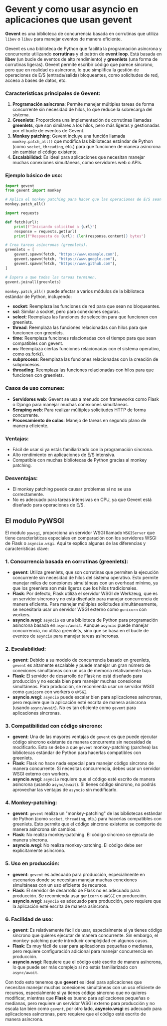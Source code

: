 # Gevent y como usar asyncio en aplicaciones que usan gevent

**Gevent** es una biblioteca de concurrencia basada en corrutinas que utiliza `libev` o `libuv` para manejar eventos de manera eficiente. 

Gevent es una biblioteca de Python que facilita la programación asíncrona y concurrente utilizando **corrutinas** y el patrón de **event loop**. Está basada en **libev** (un bucle de eventos de alto rendimiento) y **greenlets** (una forma de corrutinas ligeras). Gevent permite escribir código que parece síncrono, pero que en realidad es asíncrono, lo que simplifica la gestión de operaciones de E/S (entrada/salida) bloqueantes, como solicitudes de red, acceso a bases de datos, etc.

### Características principales de Gevent:

1. **Programación asíncrona**: Permite manejar múltiples tareas de forma concurrente sin necesidad de hilos, lo que reduce la sobrecarga del sistema.
2. **Greenlets**: Proporciona una implementación de corrutinas llamadas **greenlets**, que son similares a los hilos, pero más ligeras y gestionadas por el bucle de eventos de Gevent.
3. **Monkey patching**: Gevent incluye una función llamada `monkey.patch_all()` que modifica las bibliotecas estándar de Python (como `socket`, `threading`, etc.) para que funcionen de manera asíncrona sin cambiar el código existente.
4. **Escalabilidad**: Es ideal para aplicaciones que necesitan manejar muchas conexiones simultáneas, como servidores web o APIs.

### Ejemplo básico de uso:

```python
import gevent
from gevent import monkey

# Aplica el monkey patching para hacer que las operaciones de E/S sean asíncronas.
monkey.patch_all()

import requests

def fetch(url):
    print(f"Iniciando solicitud a {url}")
    response = requests.get(url)
    print(f"Respuesta de {url}: {len(response.content)} bytes")

# Crea tareas asíncronas (greenlets).
greenlets = [
    gevent.spawn(fetch, "https://www.example.com"),
    gevent.spawn(fetch, "https://www.google.com"),
    gevent.spawn(fetch, "https://www.github.com"),
]

# Espera a que todas las tareas terminen.
gevent.joinall(greenlets)
```

`monkey.patch_all()` puede afectar a varios módulos de la biblioteca estándar de Python, incluyendo:

- **socket**: Reemplaza las funciones de red para que sean no bloqueantes.
- **ssl**: Similar a socket, pero para conexiones seguras.
- **select**: Reemplaza las funciones de selección para que funcionen con greenlets.
- **thread**: Reemplaza las funciones relacionadas con hilos para que funcionen con greenlets.
- **time**: Reemplaza funciones relacionadas con el tiempo para que sean compatibles con gevent.
- **os**: Reemplaza ciertas funciones relacionadas con el sistema operativo, como os.fork().
- **subprocess**: Reemplaza las funciones relacionadas con la creación de subprocesos.
- **threading**: Reemplaza las funciones relacionadas con hilos para que funcionen con greenlets.



### Casos de uso comunes:
- **Servidores web**: Gevent se usa a menudo con frameworks como Flask o Django para manejar muchas conexiones simultáneas.
- **Scraping web**: Para realizar múltiples solicitudes HTTP de forma concurrente.
- **Procesamiento de colas**: Manejo de tareas en segundo plano de manera eficiente.

### Ventajas:
- Fácil de usar si ya estás familiarizado con la programación síncrona.
- Alto rendimiento en aplicaciones de E/S intensiva.
- Compatible con muchas bibliotecas de Python gracias al monkey patching.

### Desventajas:
- El monkey patching puede causar problemas si no se usa correctamente.
- No es adecuado para tareas intensivas en CPU, ya que Gevent está diseñado para operaciones de E/S.


## El modulo PyWSGI

El modulo `pywsgi`, proporciona un servidor WSGI llamado `WSGIServer` que tiene características especiales en comparación con los servidores WSGI de Flask o `asyncio.wsgi`. Aquí te explico algunas de las diferencias y características clave:

### 1. **Concurrencia basada en corrutinas (greenlets):**

   - **gevent**: Utiliza greenlets, que son corrutinas que permiten la ejecución concurrente sin necesidad de hilos del sistema operativo. Esto permite manejar miles de conexiones simultáneas con un overhead mínimo, ya que los greenlets son más ligeros que los hilos tradicionales.
   - **Flask**: Por defecto, Flask utiliza el servidor WSGI de Werkzeug, que es un servidor síncrono y no está diseñado para manejar concurrencia de manera eficiente. Para manejar múltiples solicitudes simultáneamente, se necesitaría usar un servidor WSGI externo como `gunicorn` con workers.
   - **asyncio.wsgi**: `asyncio` es una biblioteca de Python para programación asíncrona basada en `async/await`. Aunque `asyncio` puede manejar concurrencia, no utiliza greenlets, sino que se basa en el bucle de eventos de `asyncio` para manejar tareas asíncronas.

### 2. **Escalabilidad:**

   - **gevent**: Debido a su modelo de concurrencia basado en greenlets, `gevent` es altamente escalable y puede manejar un gran número de conexiones simultáneas con un uso de memoria relativamente bajo.
   - **Flask**: El servidor de desarrollo de Flask no está diseñado para producción y no escala bien para manejar muchas conexiones simultáneas. Para producción, se recomienda usar un servidor WSGI como `gunicorn` con workers o `uWSGI`.
   - **asyncio.wsgi**: `asyncio` puede escalar bien para aplicaciones asíncronas, pero requiere que la aplicación esté escrita de manera asíncrona (usando `async/await`). No es tan eficiente como `gevent` para aplicaciones síncronas.

### 3. **Compatibilidad con código síncrono:**

   - **gevent**: Una de las mayores ventajas de `gevent` es que puede ejecutar código síncrono existente de manera concurrente sin necesidad de modificarlo. Esto se debe a que `gevent` monkey-patching (parchea) las bibliotecas estándar de Python para hacerlas compatibles con greenlets.
   - **Flask**: Flask no hace nada especial para manejar código síncrono de manera concurrente. Si necesitas concurrencia, debes usar un servidor WSGI externo con workers.
   - **asyncio.wsgi**: `asyncio` requiere que el código esté escrito de manera asíncrona (usando `async/await`). Si tienes código síncrono, no podrás aprovechar las ventajas de `asyncio` sin modificarlo.

### 4. **Monkey-patching:**

   - **gevent**: `gevent` realiza un "monkey-patching" de las bibliotecas estándar de Python (como `socket`, `threading`, etc.) para hacerlas compatibles con greenlets. Esto permite que el código síncrono existente se comporte de manera asíncrona sin cambios.
   - **Flask**: No realiza monkey-patching. El código síncrono se ejecuta de manera síncrona.
   - **asyncio.wsgi**: No realiza monkey-patching. El código debe ser explícitamente asíncrono.

### 5. **Uso en producción:**

   - **gevent**: `gevent` es adecuado para producción, especialmente en escenarios donde se necesitan manejar muchas conexiones simultáneas con un uso eficiente de recursos.
   - **Flask**: El servidor de desarrollo de Flask no es adecuado para producción. Se recomienda usar `gunicorn` o `uWSGI` en producción.
   - **asyncio.wsgi**: `asyncio` es adecuado para producción, pero requiere que la aplicación esté escrita de manera asíncrona.

### 6. **Facilidad de uso:**

   - **gevent**: Es relativamente fácil de usar, especialmente si ya tienes código síncrono que quieres ejecutar de manera concurrente. Sin embargo, el monkey-patching puede introducir complejidad en algunos casos.
   - **Flask**: Es muy fácil de usar para aplicaciones pequeñas o medianas, pero requiere configuración adicional para manejar concurrencia en producción.
   - **asyncio.wsgi**: Requiere que el código esté escrito de manera asíncrona, lo que puede ser más complejo si no estás familiarizado con `async/await`.


Con todo esto tenemos que **gevent** es ideal para aplicaciones que necesitan manejar muchas conexiones simultáneas con un uso eficiente de recursos, especialmente si ya tienes código síncrono que no quieres modificar, mientras que **Flask** es bueno para aplicaciones pequeñas o medianas, pero requiere un servidor WSGI externo para producción y no escala tan bien como `gevent`, por otro lado, **asyncio.wsgi** es adecuado para aplicaciones asíncronas, pero requiere que el código esté escrito de manera asíncrona.
